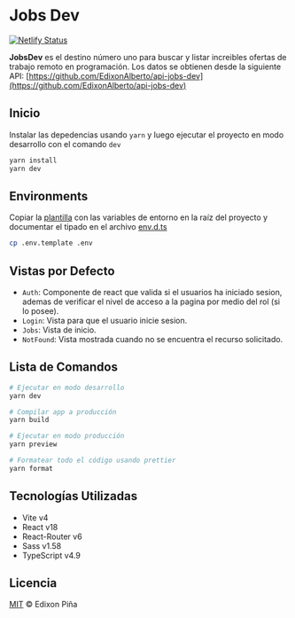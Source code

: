 # Jobs Dev

[![Netlify Status](https://api.netlify.com/api/v1/badges/028825ef-0a5b-46b1-a22e-3e6a0705bf42/deploy-status)](https://app.netlify.com/sites/jobs-dev-web/deploys)

<!-- ![template-react]() -->

**JobsDev** es el destino número uno para buscar y listar increibles ofertas de trabajo remoto en programación. Los datos se obtienen desde la siguiente API: [https://github.com/EdixonAlberto/api-jobs-dev](https://github.com/EdixonAlberto/api-jobs-dev)

## Inicio

Instalar las depedencias usando `yarn` y luego ejecutar el proyecto en modo desarrollo con el comando `dev`

```sh
yarn install
yarn dev
```

## Environments

Copiar la [plantilla](./.env.template) con las variables de entorno en la raíz del proyecto y documentar el tipado en el
archivo [env.d.ts](./src/@types/env.d.ts)

```sh
cp .env.template .env
```

## Vistas por Defecto

- `Auth`: Componente de react que valida si el usuarios ha iniciado sesion, ademas de verificar el nivel de acceso a la
  pagina por medio del rol (si lo posee).
- `Login`: Vista para que el usuario inicie sesion.
- `Jobs`: Vista de inicio.
- `NotFound`: Vista mostrada cuando no se encuentra el recurso solicitado.

## Lista de Comandos

```sh
# Ejecutar en modo desarrollo
yarn dev

# Compilar app a producción
yarn build

# Ejecutar en modo producción
yarn preview

# Formatear todo el código usando prettier
yarn format
```

## Tecnologías Utilizadas

- Vite v4
- React v18
- React-Router v6
- Sass v1.58
- TypeScript v4.9

## Licencia

[MIT](https://github.com/EdixonAlberto/template-react/blob/main/LICENSE) &copy; Edixon Piña
